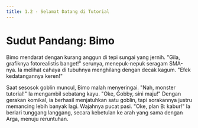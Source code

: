 ```yaml
---
title: 1.2 - Selamat Datang di Tutorial
---
```

# Sudut Pandang: Bimo

Bimo mendarat dengan kurang anggun di tepi sungai yang jernih. "Gila, grafiknya fotorealistis banget!" serunya, menepuk-nepuk seragam SMA-nya. Ia melihat cahaya di tubuhnya menghilang dengan decak kagum. "Efek kedatangannya keren!"

Saat sesosok goblin muncul, Bimo malah menyeringai. "Nah, monster tutorial!" Ia mengambil sebatang kayu. "Oke, Gobby, sini maju!" Dengan gerakan komikal, ia berhasil menjatuhkan satu goblin, tapi sorakannya justru memancing lebih banyak lagi. Wajahnya pucat pasi. "Oke, plan B: kabur!" Ia berlari tunggang langgang, secara kebetulan ke arah yang sama dengan Arga, menuju reruntuhan.
